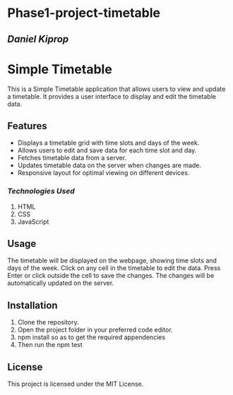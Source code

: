 # Phase1-project-timetable
## *Daniel Kiprop*

# Simple Timetable
This is a Simple Timetable application that allows users to view and update a timetable. It provides a user interface to display and edit the timetable data.

## Features
- Displays a timetable grid with time slots and days of the week.
- Allows users to edit and save data for each time slot and day.
- Fetches timetable data from a server.
- Updates timetable data on the server when changes are made.
- Responsive layout for optimal viewing on different devices.
### *Technologies Used*
1. HTML
2. CSS
3. JavaScript

## Usage
The timetable will be displayed on the webpage, showing time slots and days of the week.
Click on any cell in the timetable to edit the data. Press Enter or click outside the cell to save the changes.
The changes will be automatically updated on the server.


## Installation

1. Clone the repository.
2. Open the project folder in your preferred code editor.
3. npm install so as to get the required appendencies
4. Then run the npm test
## License
This project is licensed under the MIT License.
